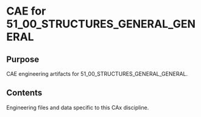 # CAE for 51_00_STRUCTURES_GENERAL_GENERAL

## Purpose
CAE engineering artifacts for 51_00_STRUCTURES_GENERAL_GENERAL.

## Contents
Engineering files and data specific to this CAx discipline.
